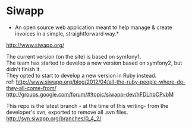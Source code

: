 Siwapp
======

* An open source web application meant to help manage & create invoices in a simple, straightforward way.*

<http://www.siwapp.org/>

The current version (on the site) is based on symfony1.  
The team has started to develop a new version based on symfony2, but didn't finish it.  
They opted to start to develop a new version in Ruby instead.  
ref:
<http://www.siwapp.org/blog/2012/04/all-the-ruby-people-where-do-they-all-come-from/>  
<http://groups.google.com/forum/#!topic/siwapp-dev/hFDLhbCPvbM>

This repo is the latest branch - at the time of this writing- from the developer's svn, exported to remove all .svn files.
<http://svn.siwapp.org/branches/0_4_2/>
